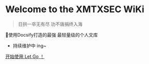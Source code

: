<!-- _coverpage.md -->

# **Welcome to the XMTXSEC WiKi**

> 日拱一卒无有尽  功不唐捐终入海

 💪使用Docsify打造的最强 最轻量级的个人文库
 
- 持续维护中 ing~


 

[开始使用 Let Go ！](/README.md)


